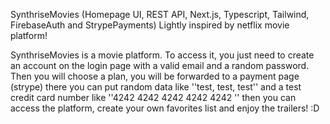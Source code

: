 SynthriseMovies
(Homepage UI, REST API, Next.js, Typescript, Tailwind, FirebaseAuth and StrypePayments)
Lightly inspired by netflix movie platform!

SynthriseMovies is a movie platform. To access it, you just need to create an account on the login page with a valid email and a random password. Then you will choose a plan, you will be forwarded to a payment page (strype) there you can put random data like ''test, test, test'' and a test credit card number like ''4242 4242 4242 4242 4242 '' then you can access the platform, create your own favorites list and enjoy the trailers! :D
